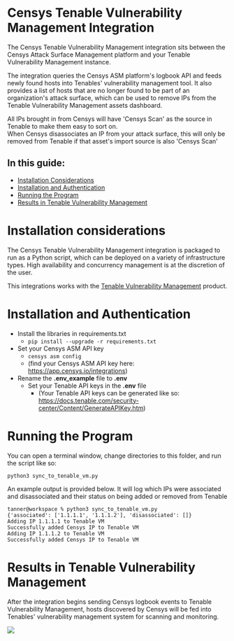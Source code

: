 # Censys Tenable Vulnerability Management Integration
The Censys Tenable Vulnerability Management integration sits between the Censys Attack Surface Management platform and your Tenable Vulnerability Management instance.

The integration queries the Censys ASM platform's logbook API and feeds newly found hosts into Tenables' vulnerability management tool. It also provides a list of hosts that are no longer found to be part of an organization's attack surface, which can be used to remove IPs from the Tenable Vulnerability Management assets dashboard.

All IPs brought in from Censys will have 'Censys Scan' as the source in Tenable to make them easy to sort on.  
When Censys disassociates an IP from your attack surface, this will only be removed from Tenable if that asset's import source is also 'Censys Scan'

## In this guide: 
- [Installation Considerations](#installation-considerations)
- [Installation and Authentication](#install-the-libraries-and-authenticate)
- [Running the Program](#running-the-program)
- [Results in Tenable Vulnerability Management](#results-in-tenable-vulnerability-management)

# Installation considerations

The Censys Tenable Vulnerability Management integration is packaged to run as a Python script, which can be deployed on a variety of infrastructure types. High availability and concurrency management is at the discretion of the user. 

This integrations works with the [Tenable Vulnerability Management](https://www.tenable.com/products/tenable-io/) product.

# Installation and Authentication
- Install the libraries in requirements.txt
   - ```pip install --upgrade -r requirements.txt```
- Set your Censys ASM API key
   - ```censys asm config```
   - (find your Censys ASM API key here: https://app.censys.io/integrations)
- Rename the **.env_example** file to **.env**
   - Set your Tenable API keys in the **.env** file
      - (Your Tenable API keys can be generated like so: https://docs.tenable.com/security-center/Content/GenerateAPIKey.htm)

# Running the Program
You can open a terminal window, change directories to this folder, and run the script like so:
``` 
python3 sync_to_tenable_vm.py
```

An example output is provided below. It will log which IPs were associated and disassociated and their status on being added or removed from Tenable
```
tanner@workspace % python3 sync_to_tenable_vm.py
{'associated': ['1.1.1.1', '1.1.1.2'], 'disassociated': []}
Adding IP 1.1.1.1 to Tenable VM
Successfully added Censys IP to Tenable VM
Adding IP 1.1.1.2 to Tenable VM
Successfully added Censys IP to Tenable VM
```

# Results in Tenable Vulnerability Management

After the integration begins sending Censys logbook events to Tenable Vulnerability Management, hosts discovered by Censys will be fed into Tenables' vulnerability management system for scanning and monitoring.

![](https://i.imgur.com/yJcPRaj.png)